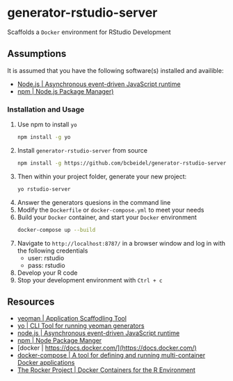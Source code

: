 # generator-rstudio-server

Scaffolds a `Docker` environment for RStudio Development

## Assumptions

It is assumed that you have the following software(s) installed and availible:

- [Node.js | Asynchronous event-driven JavaScript runtime](https://nodejs.org/en/)
- [npm | Node.js Package Manager)](https://www.npmjs.com/get-npm)

### Installation and Usage

1. Use npm to install `yo`
    ```bash
    npm install -g yo 
    ```
2. Install `generator-rstudio-server` from source
    ```bash
    npm install -g https://github.com/bcbeidel/generator-rstudio-server
    ```
3. Then within your project folder, generate your new project:
    ```bash
    yo rstudio-server
    ```
4. Answer the generators quesions in the command line
5. Modify the `Dockerfile` or `docker-compose.yml` to meet your needs
6. Build your `Docker` container, and start your `Docker` environment
    ```bash
    docker-compose up --build
    ```
7. Navigate to `http://localhost:8787/` in a browser window and log in with the following credentials
    - user: rstudio
    - pass: rstudio
8. Develop your R code
9. Stop your development environment with `Ctrl + c`

## Resources

- [yeoman | Application Scaffodling Tool](https://yeoman.io/)
- [yo | CLI Tool for running yeoman generators](https://github.com/yeoman/yo)
- [node.js | Asynchronous event-driven JavaScript runtime](https://nodejs.org/en/about/)
- [npm | Node Package Manger](https://www.npmjs.com/get-npm)
- [docker | https://docs.docker.com/](https://docs.docker.com/)
- [docker-compose | A tool for defining and running multi-container Docker applications](https://docs.docker.com/compose/)
- [The Rocker Project | Docker Containers for the R Environment](https://www.rocker-project.org/)
